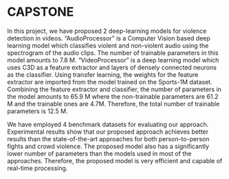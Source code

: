 # CAPSTONE

In this project, we have proposed 2 deep-learning models for violence detection in videos. 
“AudioProcessor” is a Computer Vision based deep learning model which classifies violent and non-violent audio using the spectrogram of the audio clips. 
The number of trainable parameters in this model amounts to 7.8 M. “VideoProcessor” is a deep learning model which uses C3D as a feature extractor and 
layers of densely connected neurons as the classifier. Using transfer learning, the weights for the feature extractor are imported from the model trained 
on the Sports-1M dataset. Combining the feature extractor and classifier, the number of parameters in the model amounts to 65.9 M where the non-trainable 
parameters are 61.2 M and the trainable ones are 4.7M. Therefore, the total number of trainable parameters is 12.5 M.

We have employed 4 benchmark datasets for evaluating our approach. Experimental results show that our proposed approach achieves better results than the 
state-of-the-art approaches for both person-to-person fights and crowd violence. The proposed model also has a significantly 
lower number of parameters than the models used in most of the approaches. Therefore, the proposed model is very efficient and capable of real-time processing.
